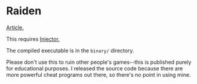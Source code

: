 # Raiden

[Article.](https://ibrahimahmed.ca/cybersecurity/2020/08/30/how-i-made-an-among-us-hack.html)

This requires [Injector.](https://github.com/nefarius/Injector)

The compiled executable is in the `binary/` directory.

Please don't use this to ruin other people's games--this is published purely for educational purposes. I released the source code because there are more powerful cheat programs out there, so there's no point in using mine.
